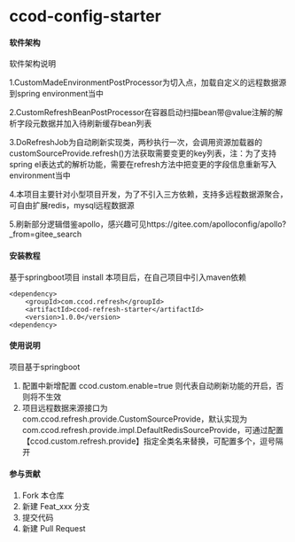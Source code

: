 # ccod-config-starter

#### 软件架构
软件架构说明

1.CustomMadeEnvironmentPostProcessor为切入点，加载自定义的远程数据源到spring environment当中

2.CustomRefreshBeanPostProcessor在容器启动扫描bean带@value注解的解析字段元数据并加入待刷新缓存bean列表


3.DoRefreshJob为自动刷新实现类，两秒执行一次，会调用资源加载器的customSourceProvide.refresh()方法获取需要变更的key列表，注：为了支持spring el表达式的解析功能，需要在refresh方法中把变更的字段信息重新写入environment当中

4.本项目主要针对小型项目开发，为了不引入三方依赖，支持多远程数据源聚合，可自由扩展redis，mysql远程数据源

5.刷新部分逻辑借鉴apollo，感兴趣可见https://gitee.com/apolloconfig/apollo?_from=gitee_search

#### 安装教程

基于springboot项目
install 本项目后，在自己项目中引入maven依赖
```
<dependency>
    <groupId>com.ccod.refresh</groupId>
    <artifactId>ccod-refresh-starter</artifactId>
    <version>1.0.0</version>
<dependency>
```

#### 使用说明

项目基于springboot
1. 配置中新增配置 ccod.custom.enable=true 则代表自动刷新功能的开启，否则将不生效
2. 项目远程数据来源接口为com.ccod.refresh.provide.CustomSourceProvide，默认实现为com.ccod.refresh.provide.impl.DefaultRedisSourceProvide，可通过配置【ccod.custom.refresh.provide】指定全类名来替换，可配置多个，逗号隔开


#### 参与贡献

1.  Fork 本仓库
2.  新建 Feat_xxx 分支
3.  提交代码
4.  新建 Pull Request
